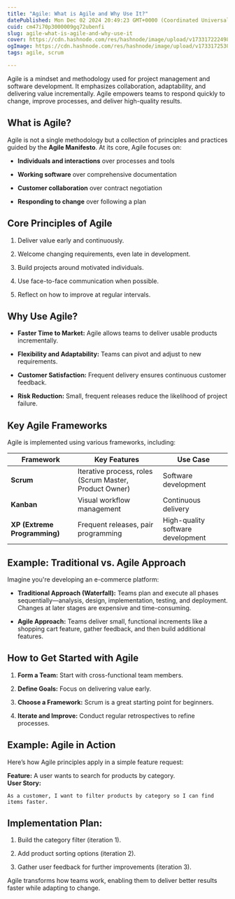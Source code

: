 ```yaml
---
title: "Agile: What is Agile and Why Use It?"
datePublished: Mon Dec 02 2024 20:49:23 GMT+0000 (Coordinated Universal Time)
cuid: cm47i70p3000009gq72ubenfi
slug: agile-what-is-agile-and-why-use-it
cover: https://cdn.hashnode.com/res/hashnode/image/upload/v1733172224984/c41c144f-0d0a-41ac-aadc-28d4585a38c4.webp
ogImage: https://cdn.hashnode.com/res/hashnode/image/upload/v1733172530383/675491aa-d517-482b-85c3-f594b8d45bfa.webp
tags: agile, scrum

---
```


Agile is a mindset and methodology used for project management and software development. It emphasizes collaboration, adaptability, and delivering value incrementally. Agile empowers teams to respond quickly to change, improve processes, and deliver high-quality results.

## **What is Agile?**

Agile is not a single methodology but a collection of principles and practices guided by the **Agile Manifesto**. At its core, Agile focuses on:

* **Individuals and interactions** over processes and tools
    
* **Working software** over comprehensive documentation
    
* **Customer collaboration** over contract negotiation
    
* **Responding to change** over following a plan
    

## **Core Principles of Agile**

1. Deliver value early and continuously.
    
2. Welcome changing requirements, even late in development.
    
3. Build projects around motivated individuals.
    
4. Use face-to-face communication when possible.
    
5. Reflect on how to improve at regular intervals.
    

## **Why Use Agile?**

* **Faster Time to Market:** Agile allows teams to deliver usable products incrementally.
    
* **Flexibility and Adaptability:** Teams can pivot and adjust to new requirements.
    
* **Customer Satisfaction:** Frequent delivery ensures continuous customer feedback.
    
* **Risk Reduction:** Small, frequent releases reduce the likelihood of project failure.
    

## **Key Agile Frameworks**

Agile is implemented using various frameworks, including:

| **Framework** | **Key Features** | **Use Case** |
| --- | --- | --- |
| **Scrum** | Iterative process, roles (Scrum Master, Product Owner) | Software development |
| **Kanban** | Visual workflow management | Continuous delivery |
| **XP (Extreme Programming)** | Frequent releases, pair programming | High-quality software development |

## **Example: Traditional vs. Agile Approach**

Imagine you're developing an e-commerce platform:

* **Traditional Approach (Waterfall):** Teams plan and execute all phases sequentially—analysis, design, implementation, testing, and deployment. Changes at later stages are expensive and time-consuming.
    
* **Agile Approach:** Teams deliver small, functional increments like a shopping cart feature, gather feedback, and then build additional features.
    

## **How to Get Started with Agile**

1. **Form a Team:** Start with cross-functional team members.
    
2. **Define Goals:** Focus on delivering value early.
    
3. **Choose a Framework:** Scrum is a great starting point for beginners.
    
4. **Iterate and Improve:** Conduct regular retrospectives to refine processes.
    

## **Example: Agile in Action**

Here’s how Agile principles apply in a simple feature request:

**Feature:** A user wants to search for products by category.  
**User Story:**

```plaintext
As a customer, I want to filter products by category so I can find items faster.
```

## **Implementation Plan:**

1. Build the category filter (iteration 1).
    
2. Add product sorting options (iteration 2).
    
3. Gather user feedback for further improvements (iteration 3).
    

Agile transforms how teams work, enabling them to deliver better results faster while adapting to change.